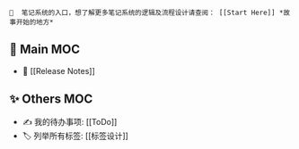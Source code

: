  ```ad-blue
🎉  笔记系统的入口，想了解更多笔记系统的逻辑及流程设计请查阅： [[Start Here]] *故事开始的地方*
```
## 🌈  Main MOC
- 👏 [[Release Notes]]
## ✨  Others MOC
- ✍ 我的待办事项: [[ToDo]]
- 🏷 列举所有标签: [[标签设计]]



